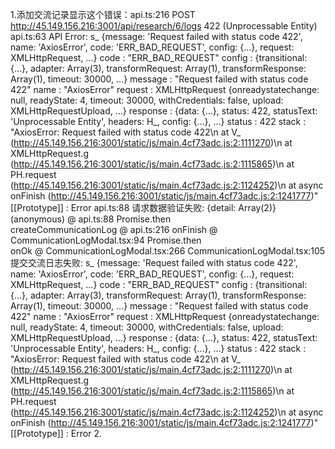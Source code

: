 1.添加交流记录显示这个错误：api.ts:216 
 POST http://45.149.156.216:3001/api/research/6/logs 422 (Unprocessable Entity)
api.ts:63 API Error: 
s_ {message: 'Request failed with status code 422', name: 'AxiosError', code: 'ERR_BAD_REQUEST', config: {…}, request: XMLHttpRequest, …}
code
: 
"ERR_BAD_REQUEST"
config
: 
{transitional: {…}, adapter: Array(3), transformRequest: Array(1), transformResponse: Array(1), timeout: 30000, …}
message
: 
"Request failed with status code 422"
name
: 
"AxiosError"
request
: 
XMLHttpRequest {onreadystatechange: null, readyState: 4, timeout: 30000, withCredentials: false, upload: XMLHttpRequestUpload, …}
response
: 
{data: {…}, status: 422, statusText: 'Unprocessable Entity', headers: H_, config: {…}, …}
status
: 
422
stack
: 
"AxiosError: Request failed with status code 422\n    at V_ (http://45.149.156.216:3001/static/js/main.4cf73adc.js:2:1111270)\n    at XMLHttpRequest.g (http://45.149.156.216:3001/static/js/main.4cf73adc.js:2:1115865)\n    at PH.request (http://45.149.156.216:3001/static/js/main.4cf73adc.js:2:1124252)\n    at async onFinish (http://45.149.156.216:3001/static/js/main.4cf73adc.js:2:1241777)"
[[Prototype]]
: 
Error
api.ts:88 请求数据验证失败: 
{detail: Array(2)}
(anonymous)	@	api.ts:88
Promise.then		
createCommunicationLog	@	api.ts:216
onFinish	@	CommunicationLogModal.tsx:94
Promise.then		
onOk	@	CommunicationLogModal.tsx:266
CommunicationLogModal.tsx:105 提交交流日志失败: 
s_ {message: 'Request failed with status code 422', name: 'AxiosError', code: 'ERR_BAD_REQUEST', config: {…}, request: XMLHttpRequest, …}
code
: 
"ERR_BAD_REQUEST"
config
: 
{transitional: {…}, adapter: Array(3), transformRequest: Array(1), transformResponse: Array(1), timeout: 30000, …}
message
: 
"Request failed with status code 422"
name
: 
"AxiosError"
request
: 
XMLHttpRequest {onreadystatechange: null, readyState: 4, timeout: 30000, withCredentials: false, upload: XMLHttpRequestUpload, …}
response
: 
{data: {…}, status: 422, statusText: 'Unprocessable Entity', headers: H_, config: {…}, …}
status
: 
422
stack
: 
"AxiosError: Request failed with status code 422\n    at V_ (http://45.149.156.216:3001/static/js/main.4cf73adc.js:2:1111270)\n    at XMLHttpRequest.g (http://45.149.156.216:3001/static/js/main.4cf73adc.js:2:1115865)\n    at PH.request (http://45.149.156.216:3001/static/js/main.4cf73adc.js:2:1124252)\n    at async onFinish (http://45.149.156.216:3001/static/js/main.4cf73adc.js:2:1241777)"
[[Prototype]]
: 
Error
2.